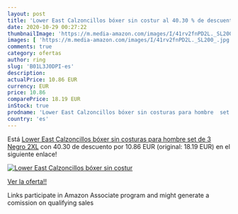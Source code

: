 ```yaml
---
layout: post
title: 'Lower East Calzoncillos bóxer sin costur al 40.30 % de descuento'
date: 2020-10-29 00:27:22
thumbnailImage: 'https://m.media-amazon.com/images/I/41rv2fnPD2L._SL200_.jpg'
images: [ 'https://m.media-amazon.com/images/I/41rv2fnPD2L._SL200_.jpg' ]
comments: true
category: ofertas
author: ring
slug: 'B01L3J0DPI-es'
description:
actualPrice: 10.86 EUR
currency: EUR
price: 10.86
comparePrice: 18.19 EUR
inStock: true
prodname: 'Lower East Calzoncillos bóxer sin costuras para hombre  set de 3  Negro  2XL'
country: 'es'
---
```


Está [Lower East Calzoncillos bóxer sin costuras para hombre  set de 3  Negro  2XL](https://www.amazon.es/dp/B01L3J0DPI/?tag=tolees-21) con 40.30 de descuento por 10.86 EUR (original: 18.19 EUR) en el siguiente enlace!

[![Lower East Calzoncillos bóxer sin costur](https://m.media-amazon.com/images/I/41rv2fnPD2L._SL200_.jpg)](https://www.amazon.es/dp/B01L3J0DPI/?tag=tolees-21)

[Ver la oferta!!](https://www.amazon.es/dp/B01L3J0DPI/?tag=tolees-21)

Links participate in Amazon Associate program and might generate a comission on qualifying sales


